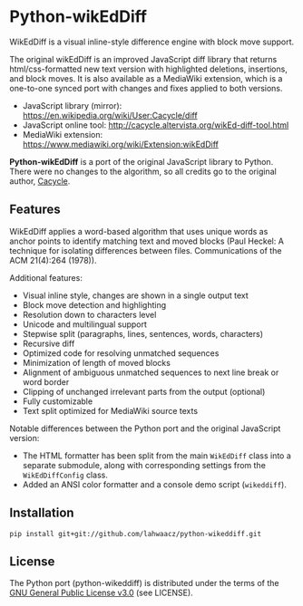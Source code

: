 # Python-wikEdDiff

WikEdDiff is a visual inline-style difference engine with block move support.

The original wikEdDiff is an improved JavaScript diff library that returns
html/css-formatted new text version with highlighted deletions, insertions,
and block moves. It is also available as a MediaWiki extension, which is a
one-to-one synced port with changes and fixes applied to both versions.

 - JavaScript library (mirror): https://en.wikipedia.org/wiki/User:Cacycle/diff
 - JavaScript online tool: http://cacycle.altervista.org/wikEd-diff-tool.html
 - MediaWiki extension: https://www.mediawiki.org/wiki/Extension:wikEdDiff

**Python-wikEdDiff** is a port of the original JavaScript library to Python.
There were no changes to the algorithm, so all credits go to the original
author, [Cacycle](https://en.wikipedia.org/wiki/User:Cacycle).

## Features

WikEdDiff applies a word-based algorithm that uses unique words as anchor points
to identify matching text and moved blocks (Paul Heckel: A technique for
isolating differences between files. Communications of the ACM 21(4):264 (1978)).

Additional features:

 - Visual inline style, changes are shown in a single output text
 - Block move detection and highlighting
 - Resolution down to characters level
 - Unicode and multilingual support
 - Stepwise split (paragraphs, lines, sentences, words, characters)
 - Recursive diff
 - Optimized code for resolving unmatched sequences
 - Minimization of length of moved blocks
 - Alignment of ambiguous unmatched sequences to next line break or word border
 - Clipping of unchanged irrelevant parts from the output (optional)
 - Fully customizable
 - Text split optimized for MediaWiki source texts

Notable differences between the Python port and the original JavaScript version:

 - The HTML formatter has been split from the main `WikEdDiff` class into a
   separate submodule, along with corresponding settings from the
   `WikEdDiffConfig` class.
 - Added an ANSI color formatter and a console demo script (`wikeddiff`).

## Installation

    pip install git+git://github.com/lahwaacz/python-wikeddiff.git

## License

The Python port (python-wikeddiff) is distributed under the terms of the
[GNU General Public License v3.0](http://www.gnu.org/copyleft/gpl.html)
(see LICENSE).
